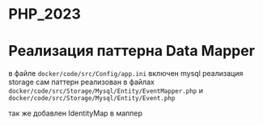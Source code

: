 # PHP_2023

# Реализация паттерна Data Mapper
в файле `docker/code/src/Config/app.ini` включен mysql реализация storage
сам паттерн реализован в файлах `docker/code/src/Storage/Mysql/Entity/EventMapper.php` и
`docker/code/src/Storage/Mysql/Entity/Event.php`

так же добавлен IdentityMap  в маппер
